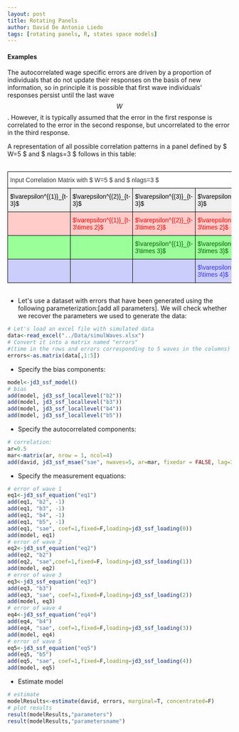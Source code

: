 ```yaml
---
layout: post
title: Rotating Panels
author: David De Antonio Liedo
tags: [rotating panels, R, states space models]
---
```

 
#### Examples 

The autocorrelated wage specific errors are driven by a proportion of individuals that do not update their responses on the basis of new information, so 
in principle it is possible that first wave individuals' responses persist until the last wave $$W$$. However, it is typically assumed that 
the error in the first response is correlated to the error in the second response, but uncorrelated to the error in the third response. 

<!--more-->

A representation of all possible correlation patterns in a panel defined by $ W=5 $ and $ nlags=3 $ follows in this table:


<br/>
<style type="text/css">
.tg  {border-collapse:collapse;border-spacing:0;border-color:#ccc;margin:0px auto;}
.tg td{font-family:Arial, sans-serif;font-size:14px;padding:10px 5px;border-style:solid;border-width:1px;overflow:hidden;word-break:normal;border-color:#ccc;color:#333;background-color:#fff;}
.tg th{font-family:Arial, sans-serif;font-size:14px;font-weight:normal;padding:10px 5px;border-style:solid;border-width:1px;overflow:hidden;word-break:normal;border-color:#ccc;color:#333;background-color:#f0f0f0;}
.tg .tg-zhlz{background-color:#9aff99;color:#fe0000;border-color:#000000;text-align:left;vertical-align:top}
.tg .tg-4fps{background-color:#efefef;color:#000000;border-color:#000000;text-align:left;vertical-align:top}
.tg .tg-64au{background-color:#ffffff;color:#3531ff;border-color:#c0c0c0;text-align:left;vertical-align:top}
.tg .tg-vq2r{background-color:#ffccc9;color:#000000;border-color:#000000;text-align:left;vertical-align:top}
.tg .tg-2iub{background-color:#efefef;color:#000000;border-color:#000000;text-align:left;vertical-align:top}
.tg .tg-ephz{background-color:#ffffff;color:#32cb00;border-color:#c0c0c0;text-align:left;vertical-align:top}
.tg .tg-msbt{background-color:#cbcefb;color:#fe0000;border-color:#000000;text-align:left;vertical-align:top}
.tg .tg-h7fs{background-color:#9aff99;color:#000000;border-color:#000000;text-align:left;vertical-align:top}
.tg .tg-ajer{background-color:#ffccc9;color:#3531ff;border-color:#000000;text-align:left;vertical-align:top}
.tg .tg-hc6b{background-color:#efefef;color:#3531ff;border-color:#000000;text-align:left;vertical-align:top}
.tg .tg-ns90{background-color:#ffccc9;color:#036400;border-color:#000000;text-align:left;vertical-align:top}
.tg .tg-dn45{background-color:#ffffff;color:#fe0000;border-color:#c0c0c0;text-align:left;vertical-align:top}
.tg .tg-iks7{background-color:#ffffff;border-color:#000000;text-align:left;vertical-align:top}
.tg .tg-f6zi{background-color:#efefef;color:#fe0000;border-color:#000000;text-align:left;vertical-align:top}
.tg .tg-9gyk{background-color:#efefef;color:#036400;border-color:#000000;text-align:left;vertical-align:top}
.tg .tg-alwn{background-color:#ffffff;color:#000000;border-color:#c0c0c0;text-align:left;vertical-align:top}
.tg .tg-lzr2{background-color:#ffccc9;color:#fe0000;border-color:#000000;text-align:left;vertical-align:top}
.tg .tg-usd3{background-color:#9aff99;color:#036400;border-color:#000000;text-align:left;vertical-align:top}
.tg .tg-817c{background-color:#9aff99;color:#3531ff;border-color:#000000;text-align:left;vertical-align:top}
.tg .tg-zjti{background-color:#cbcefb;color:#000000;border-color:#000000;text-align:left;vertical-align:top}
.tg .tg-7hn9{background-color:#cbcefb;color:#036400;border-color:#000000;text-align:left;vertical-align:top}
.tg .tg-kqhi{background-color:#cbcefb;color:#3531ff;border-color:#000000;text-align:left;vertical-align:top}
.tg-sort-header::-moz-selection{background:0 0}.tg-sort-header::selection{background:0 0}.tg-sort-header{cursor:pointer}.tg-sort-header:after{content:'';float:right;margin-top:7px;border-width:0 5px 5px;border-style:solid;border-color:#404040 transparent;visibility:hidden}.tg-sort-header:hover:after{visibility:visible}.tg-sort-asc:after,.tg-sort-asc:hover:after,.tg-sort-desc:after{visibility:visible;opacity:.4}.tg-sort-desc:after{border-bottom:none;border-width:5px 5px 0}@media screen and (max-width: 767px) {.tg {width: auto !important;}.tg col {width: auto !important;}.tg-wrap {overflow-x: auto;-webkit-overflow-scrolling: touch;margin: auto 0px;}}</style>
<div class="tg-wrap"><table id="tg-qig81" class="tg">
  <tr>
    <th class="tg-iks7" colspan="4">Input Correlation Matrix with $ W=5 $ and $ nlags=3 $</th>
    <th class="tg-4fps">$\varepsilon^{(1)}_{t}$</th>
    <th class="tg-4fps">$\varepsilon^{(2)}_{t}$</th>
    <th class="tg-4fps">$\varepsilon^{(3)}_{t}$</th>
    <th class="tg-4fps">$\varepsilon^{(4)}_{t}$</th>
    <th class="tg-4fps">$\varepsilon^{(5)}_{t}$</th>
  </tr>
  <tr>
    <td class="tg-2iub">$\varepsilon^{(1)}_{t-3}$</td>
    <td class="tg-2iub">$\varepsilon^{(2)}_{t-3}$ </td>
    <td class="tg-2iub">$\varepsilon^{(3)}_{t-3}$</td>
    <td class="tg-2iub">$\varepsilon^{(4)}_{t-3}$</td>
    <td class="tg-wltw">0</td>
    <td class="tg-alwn">$\phi^{2}_{1}$</td>
    <td class="tg-alwn">$\phi^{3}_{1}$</td>
    <td class="tg-alwn">$\phi^{4}_{1}$</td>
    <td class="tg-alwn">$\phi^{5}_{1}$</td>
  </tr>
  <tr>
    <td class="tg-lzr2"></td>
    <td class="tg-lzr2">$\varepsilon^{(1)}_{t-3\times 2}$</td>
    <td class="tg-lzr2">$\varepsilon^{(2)}_{t-3\times 2}$</td>
    <td class="tg-lzr2">$\varepsilon^{(3)}_{t-3\times 2}$</td>
    <td class="tg-dn45">0</td>
    <td class="tg-dn45">0</td>
    <td class="tg-dn45">$\phi^{3}_{2}$</td>
    <td class="tg-dn45">$\phi^{4}_{2}$</td>
    <td class="tg-dn45">$\phi^{5}_{2}$</td>
  </tr>
  <tr>
    <td class="tg-usd3"></td>
    <td class="tg-usd3"></td>
    <td class="tg-usd3">$\varepsilon^{(1)}_{t-3\times 3}$</td>
    <td class="tg-usd3">$\varepsilon^{(2)}_{t-3\times 3}$</td>
    <td class="tg-ephz">0</td>
    <td class="tg-ephz">0</td>
    <td class="tg-ephz">0</td>
    <td class="tg-ephz">$\phi^{4}_{3}$</td>
    <td class="tg-ephz">$\phi^{5}_{3}$</td>
  </tr>
  <tr>
    <td class="tg-zjti"></td>
    <td class="tg-msbt"></td>
    <td class="tg-7hn9"></td>
    <td class="tg-kqhi">$\varepsilon^{(1)}_{t-3\times 4}$</td>
    <td class="tg-64au">0</td>
    <td class="tg-64au">0</td>
    <td class="tg-64au">0</td>
    <td class="tg-64au">0</td>
    <td class="tg-64au">$\phi^{5}_{1}$</td>
  </tr>
</table></div>
<script charset="utf-8">var TGSort=window.TGSort||function(n){"use strict";function r(n){return n.length}function t(n,t){if(n)for(var e=0,a=r(n);a>e;++e)t(n[e],e)}function e(n){return n.split("").reverse().join("")}function a(n){var e=n[0];return t(n,function(n){for(;!n.startsWith(e);)e=e.substring(0,r(e)-1)}),r(e)}function o(n,r){return-1!=n.map(r).indexOf(!0)}function u(n,r){return function(t){var e="";return t.replace(n,function(n,t,a){return e=t.replace(r,"")+"."+(a||"").substring(1)}),l(e)}}function i(n){var t=l(n);return!isNaN(t)&&r(""+t)+1>=r(n)?t:NaN}function s(n){var e=[];return t([i,m,g],function(t){var a;r(e)||o(a=n.map(t),isNaN)||(e=a)}),e}function c(n){var t=s(n);if(!r(t)){var o=a(n),u=a(n.map(e)),i=n.map(function(n){return n.substring(o,r(n)-u)});t=s(i)}return t}function f(n){var r=n.map(Date.parse);return o(r,isNaN)?[]:r}function v(n,r){r(n),t(n.childNodes,function(n){v(n,r)})}function d(n){var r,t=[],e=[];return v(n,function(n){var a=n.nodeName;"TR"==a?(r=[],t.push(r),e.push(n)):("TD"==a||"TH"==a)&&r.push(n)}),[t,e]}function p(n){if("TABLE"==n.nodeName){for(var e=d(n),a=e[0],o=e[1],u=r(a),i=u>1&&r(a[0])<r(a[1])?1:0,s=i+1,v=a[i],p=r(v),l=[],m=[],g=[],h=s;u>h;++h){for(var N=0;p>N;++N){r(m)<p&&m.push([]);var T=a[h][N],C=T.textContent||T.innerText||"";m[N].push(C.trim())}g.push(h-s)}var L="tg-sort-asc",E="tg-sort-desc",b=function(){for(var n=0;p>n;++n){var r=v[n].classList;r.remove(L),r.remove(E),l[n]=0}};t(v,function(n,t){l[t]=0;var e=n.classList;e.add("tg-sort-header"),n.addEventListener("click",function(){function n(n,r){var t=d[n],e=d[r];return t>e?a:e>t?-a:a*(n-r)}var a=l[t];b(),a=1==a?-1:+!a,a&&e.add(a>0?L:E),l[t]=a;var i=m[t],v=function(n,r){return a*i[n].localeCompare(i[r])||a*(n-r)},d=c(i);(r(d)||r(d=f(i)))&&(v=n);var p=g.slice();p.sort(v);for(var h=null,N=s;u>N;++N)h=o[N].parentNode,h.removeChild(o[N]);for(var N=s;u>N;++N)h.appendChild(o[s+p[N-s]])})})}}var l=parseFloat,m=u(/^(?:\s*)([+-]?(?:\d+)(?:,\d{3})*)(\.\d*)?$/g,/,/g),g=u(/^(?:\s*)([+-]?(?:\d+)(?:\.\d{3})*)(,\d*)?$/g,/\./g);n.addEventListener("DOMContentLoaded",function(){for(var t=n.getElementsByClassName("tg"),e=0;e<r(t);++e)try{p(t[e])}catch(a){}})}(document);</script>
	
<br/>

- Let's use a dataset with errors that have been generated using the following parameterization:[add all parameters]. We will 
check whether we recover the parameters we used to generate the data:
```R
# Let's load an excel file with simulated data 
data<-read_excel("../Data/simulWaves.xlsx")
# Convert it into a matrix named "errors"
#(time in the rows and errors corresponding to 5 waves in the columns)
errors<-as.matrix(data[,1:5])
```

- Specify the bias components:
```R
model<-jd3_ssf_model()
# bias
add(model, jd3_ssf_locallevel("b2"))
add(model, jd3_ssf_locallevel("b3"))
add(model, jd3_ssf_locallevel("b4"))
add(model, jd3_ssf_locallevel("b5"))
```

- Specify the autocorrelated components:
```R
# correlation:
ar=0.5
mar<-matrix(ar, nrow = 1, ncol=4)
add(david, jd3_ssf_msae("sae", nwaves=5, ar=mar, fixedar = FALSE, lag=3))
```


- Specify the measurement equations:
```R
# error of wave 1
eq1<-jd3_ssf_equation("eq1")
add(eq1, "b2", -1)
add(eq1, "b3", -1)
add(eq1, "b4", -1)
add(eq1, "b5", -1)
add(eq1, "sae", coef=1,fixed=F,loading=jd3_ssf_loading(0))
add(model, eq1)
# error of wave 2
eq2<-jd3_ssf_equation("eq2")
add(eq2, "b2")
add(eq2, "sae",coef=1,fixed=F, loading=jd3_ssf_loading(1))
add(model, eq2)
# error of wave 3
eq3<-jd3_ssf_equation("eq3")
add(eq3, "b3")
add(eq3, "sae", coef=1,fixed=F,loading=jd3_ssf_loading(2))
add(model, eq3)
# error of wave 4
eq4<-jd3_ssf_equation("eq4")
add(eq4, "b4")
add(eq4, "sae", coef=1,fixed=F,loading=jd3_ssf_loading(3))
add(model, eq4)
# error of wave 5
eq5<-jd3_ssf_equation("eq5")
add(eq5, "b5")
add(eq5, "sae", coef=1,fixed=F,loading=jd3_ssf_loading(4))
add(model, eq5)
```

- Estimate model
```R
# estimate
modelResults<-estimate(david, errors, marginal=T, concentrated=F)
# plot results
result(modelResults,"parameters") 
result(modelResults,"parametersname")
```
